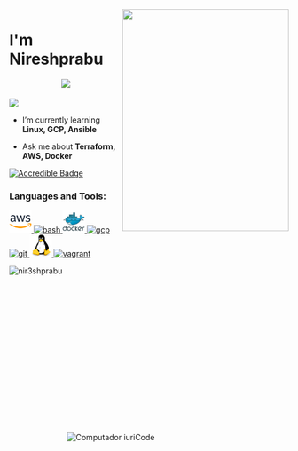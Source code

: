<img align="right" src="https://octodex.github.com/images/heisencat.png" height=400 width=300>


<h1 align="left">I'm Nireshprabu</h1>

<p align="center">
  <a href="https://discord.com/users/1110959913309577329"><img src="https://img.discord.dog/1110959913309577329?width=300"></a>
</p>


<img src="https://camo.githubusercontent.com/65f00c4f146b2c20e3c6ae1abc7501a4937e1fb54239fcc41860da0c59d27e56/68747470733a2f2f6d69726f2e6d656469756d2e636f6d2f6d61782f333030302f312a6d717630334b726c47354c4b325855317556344c4a672e676966" width=220 align="center">


- I’m currently learning **Linux, GCP, Ansible**

- Ask me about **Terraform, AWS, Docker**

[![Accredible Badge](https://api.accredible.com/v1/frontend/credential_website_embed_image/badge/87363294)](https://api.accredible.com/v1/frontend/credential_website_embed_image/certificate/87363294)



<h3 align="left">Languages and Tools:</h3>
<p align="left"> <a href="https://aws.amazon.com" target="_blank" rel="noreferrer"> <img src="https://raw.githubusercontent.com/devicons/devicon/master/icons/amazonwebservices/amazonwebservices-original-wordmark.svg" alt="aws" width="40" height="40"/> </a> <a href="https://www.gnu.org/software/bash/" target="_blank" rel="noreferrer"> <img src="https://www.vectorlogo.zone/logos/gnu_bash/gnu_bash-icon.svg" alt="bash" width="40" height="40"/> </a> <a href="https://www.docker.com/" target="_blank" rel="noreferrer"> <img src="https://raw.githubusercontent.com/devicons/devicon/master/icons/docker/docker-original-wordmark.svg" alt="docker" width="40" height="40"/> </a> <a href="https://cloud.google.com" target="_blank" rel="noreferrer"> <img src="https://www.vectorlogo.zone/logos/google_cloud/google_cloud-icon.svg" alt="gcp" width="40" height="40"/> </a> <a href="https://git-scm.com/" target="_blank" rel="noreferrer"> <img src="https://www.vectorlogo.zone/logos/git-scm/git-scm-icon.svg" alt="git" width="40" height="40"/> </a>  <a href="https://www.linux.org/" target="_blank" rel="noreferrer"> <img src="https://raw.githubusercontent.com/devicons/devicon/master/icons/linux/linux-original.svg" alt="linux" width="40" height="40"/> </a> <a href="https://www.vagrantup.com/" target="_blank" rel="noreferrer"> <img src="https://www.vectorlogo.zone/logos/vagrantup/vagrantup-icon.svg" alt="vagrant" width="40" height="40"/> </a> </p>
<p><img align="left" src="https://github-readme-stats.vercel.app/api/top-langs?username=nir3shprabu&show_icons=true&locale=en&layout=compact" min-width="300px" max-width="400px" width="400px" height="300px" alt="nir3shprabu" /></p>
<p><img align="right" src="https://i.pinimg.com/originals/77/ca/a3/77caa32884d735d439ade45ba37feaf2.gif" min-width="300px" max-width="400px" width="400px" height="250px" alt="Computador iuriCode">
